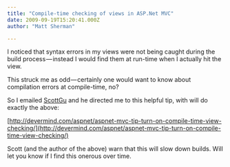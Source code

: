 ```yaml
---
title: "Compile-time checking of views in ASP.Net MVC"
date: 2009-09-19T15:20:41.000Z
author: "Matt Sherman"

---
```


I noticed that syntax errors in my views were not being caught during the build process — instead I would find them at run-time when I actually hit the view.

This struck me as odd — certainly one would want to know about compilation errors at compile-time, no?

So I emailed [ScottGu](http://weblogs.asp.net/scottgu/) and he directed me to this helpful tip, with will do exactly the above:

[http://devermind.com/aspnet/aspnet-mvc-tip-turn-on-compile-time-view-checking/](http://devermind.com/aspnet/aspnet-mvc-tip-turn-on-compile-time-view-checking/)

Scott (and the author of the above) warn that this will slow down builds. Will let you know if I find this onerous over time.
